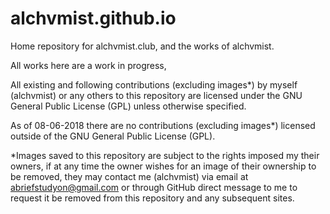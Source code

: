 # alchvmist.github.io
Home repository for alchvmist.club, and the works of alchvmist.

All works here are a work in progress, 

All existing and following contributions (excluding images*) by myself (alchvmist) or any others to this repository are licensed under the GNU General Public License (GPL) unless otherwise specified.

As of
08-06-2018
there are no contributions (excluding images*) licensed outside of the GNU General Public License (GPL).

*Images saved to this repository are subject to the rights imposed my their owners, if at any time the owner wishes for an image of their ownership to be removed, they may contact me (alchvmist) via email at abriefstudyon@gmail.com or through GitHub direct message to me to request it be removed from this repository and any subsequent sites.
